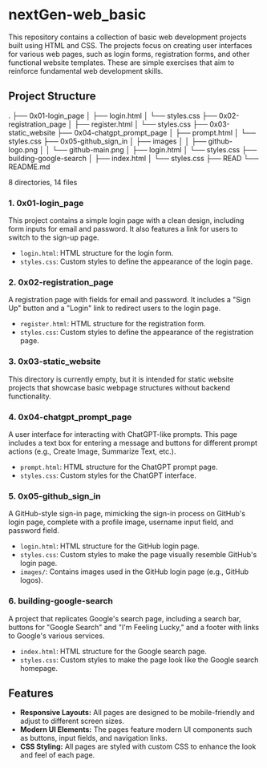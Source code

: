 # nextGen-web_basic

This repository contains a collection of basic web development projects built using HTML and CSS. The projects focus on creating user interfaces for various web pages, such as login forms, registration forms, and other functional website templates. These are simple exercises that aim to reinforce fundamental web development skills.

## Project Structure

.
├── 0x01-login_page
│   ├── login.html
│   └── styles.css
├── 0x02-registration_page
│   ├── register.html
│   └── styles.css
├── 0x03-static_website
├── 0x04-chatgpt_prompt_page
│   ├── prompt.html
│   └── styles.css
├── 0x05-github_sign_in
│   ├── images
│   │   ├── github-logo.png
│   │   └── github-main.png
│   ├── login.html
│   └── styles.css
├── building-google-search
│   ├── index.html
│   └── styles.css
├── READ
└── README.md

8 directories, 14 files



### 1. **0x01-login_page**
This project contains a simple login page with a clean design, including form inputs for email and password. It also features a link for users to switch to the sign-up page.

- `login.html`: HTML structure for the login form.
- `styles.css`: Custom styles to define the appearance of the login page.

### 2. **0x02-registration_page**
A registration page with fields for email and password. It includes a "Sign Up" button and a "Login" link to redirect users to the login page.

- `register.html`: HTML structure for the registration form.
- `styles.css`: Custom styles to define the appearance of the registration page.

### 3. **0x03-static_website**
This directory is currently empty, but it is intended for static website projects that showcase basic webpage structures without backend functionality.

### 4. **0x04-chatgpt_prompt_page**
A user interface for interacting with ChatGPT-like prompts. This page includes a text box for entering a message and buttons for different prompt actions (e.g., Create Image, Summarize Text, etc.).

- `prompt.html`: HTML structure for the ChatGPT prompt page.
- `styles.css`: Custom styles for the ChatGPT interface.

### 5. **0x05-github_sign_in**
A GitHub-style sign-in page, mimicking the sign-in process on GitHub's login page, complete with a profile image, username input field, and password field.

- `login.html`: HTML structure for the GitHub login page.
- `styles.css`: Custom styles to make the page visually resemble GitHub's login page.
- `images/`: Contains images used in the GitHub login page (e.g., GitHub logos).

### 6. **building-google-search**
A project that replicates Google's search page, including a search bar, buttons for "Google Search" and "I'm Feeling Lucky," and a footer with links to Google's various services.

- `index.html`: HTML structure for the Google search page.
- `styles.css`: Custom styles to make the page look like the Google search homepage.

## Features

- **Responsive Layouts:** All pages are designed to be mobile-friendly and adjust to different screen sizes.
- **Modern UI Elements:** The pages feature modern UI components such as buttons, input fields, and navigation links.
- **CSS Styling:** All pages are styled with custom CSS to enhance the look and feel of each page.
